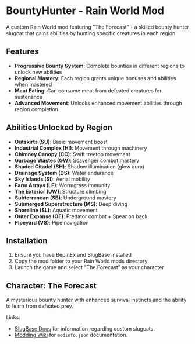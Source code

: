 # BountyHunter - Rain World Mod

A custom Rain World mod featuring "The Forecast" - a skilled bounty hunter slugcat that gains abilities by hunting specific creatures in each region.

## Features

- **Progressive Bounty System**: Complete bounties in different regions to unlock new abilities
- **Regional Mastery**: Each region grants unique bonuses and abilities when mastered
- **Meat Eating**: Can consume meat from defeated creatures for sustenance
- **Advanced Movement**: Unlocks enhanced movement abilities through region completion

## Abilities Unlocked by Region

- **Outskirts (SU)**: Basic movement boost
- **Industrial Complex (HI)**: Movement through machinery
- **Chimney Canopy (CC)**: Swift treetop movement
- **Garbage Wastes (GW)**: Scavenger combat mastery
- **Shaded Citadel (SH)**: Shadow illumination (glow aura)
- **Drainage System (DS)**: Water endurance
- **Sky Islands (SI)**: Aerial mobility
- **Farm Arrays (LF)**: Wormgrass immunity
- **The Exterior (UW)**: Structure climbing
- **Subterranean (SB)**: Underground mastery
- **Submerged Superstructure (MS)**: Deep diving
- **Shoreline (SL)**: Aquatic movement
- **Outer Expanse (OE)**: Predator combat + Spear on back
- **Pipeyard (VS)**: Pipe navigation

## Installation

1. Ensure you have BepInEx and SlugBase installed
2. Copy the mod folder to your Rain World mods directory
3. Launch the game and select "The Forecast" as your character

## Character: The Forecast

A mysterious bounty hunter with enhanced survival instincts and the ability to learn from defeated prey.

Links:
- [SlugBase Docs](https://slimecubed.github.io/slugbase/) for information regarding custom slugcats.
- [Modding Wiki](https://rainworldmodding.miraheze.org/wiki/Downpour_Reference/Mod_Directories) for `modinfo.json` documentation.
